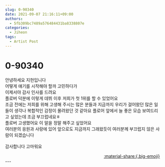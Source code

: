 ```yaml
---
slug: 0-90340
date: 2021-09-07 21:16:11+09:00
authors:
  - 5fb309bc7489a576484431ba8338807e
categories:
  - Jiheon
tags:
  - Artist Post
---
```


# 0-90340

<div class="post-container" markdown="1">
<div class="content-container md-sidebar__scrollwrap" markdown="1">

안녕하세요 지헌입니다<br>어떻게 얘기를 시작해야 할까 고민하다가<br>이제서야 감사 인사를 드려요<br>플로버 덕분에 이렇게 데뷔 이후 저희가 첫 1위를 할 수 있었어요<br>조금 전에는 저희를 위해 고생해 주시는 많은 분들과 지금까지 우리가 걸어왔던 많은 일들이 생각나 복합적인 감정이 몰려왔던 것 같아요 플로어 앞에서 늘 좋은 모습 보여드리고 싶었는데 조금 부끄럽네요ㅎ<br>플로버 고생했어요 이 말을  정말 해주고 싶었어요<br>여러분의 응원과 사랑에 있어 앞으로도 지금까지 그래왔듯이 여러분께 부끄럽지 않은 사람이 되겠습니다<br><br>감사합니다 고마워요

</div>
</div>

<div style="text-align: right;" markdown="1">
<a href="https://weverse.io/fromis9/artist/0-90340" style="text-align: right;">:material-share:{.big-emoji}</a>
</div>
---
